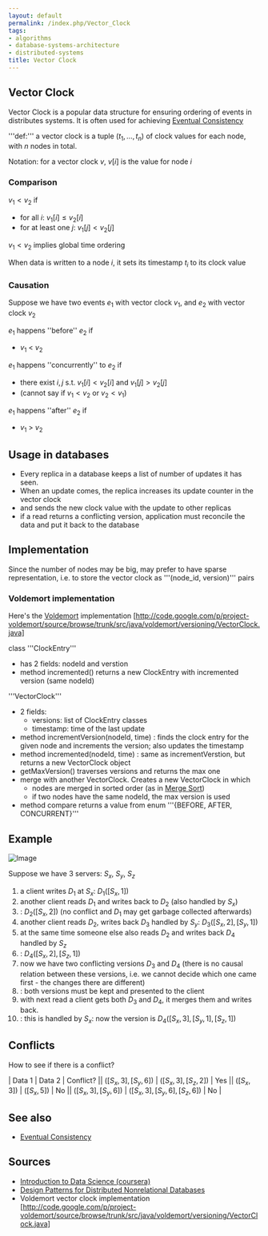 ```yaml
---
layout: default
permalink: /index.php/Vector_Clock
tags:
- algorithms
- database-systems-architecture
- distributed-systems
title: Vector Clock
---
```

## Vector Clock
Vector Clock is a popular data structure for ensuring ordering of events in distributes systems. It is often used for achieving [Eventual Consistency](Eventual_Consistency)


'''def:''' a vector clock is a tuple $(t_1, ..., t_n)$  of clock values for each node, with $n$ nodes in total. 

Notation:
for a vector clock $v$, $v[i]$ is the value for node $i$ 

### Comparison
$v_1 < v_2$ if
- for all $i$: $v_1[i] \leqslant v_2[i]$
- for at least one $j$: $v_1[j] < v_2[j]$

$v_1 < v_2$ implies global time ordering 

When data is written to a node $i$, it sets its timestamp $t_i$ to its clock value


### Causation
Suppose we have two events $e_1$ with vector clock $v_1$, and $e_2$ with vector clock $v_2$

$e_1$ happens ''before'' $e_2$ if
- $v_1$ < $v_2$

$e_1$ happens ''concurrently'' to $e_2$ if
- there exist $i, j$ s.t. $v_1[i] < v_2[i]$ and $v_1[j] > v_2[j]$
- (cannot say if $v_1 < v_2$ or $v_2 < v_1$)

$e_1$ happens ''after'' $e_2$ if
- $v_1$ > $v_2$ 


## Usage in databases
- Every replica in a database keeps a list of number of updates it has seen. 
- When an update comes, the replica increases its update counter in the vector clock 
- and sends the new clock value with the update to other replicas
- if a read returns a conflicting version, application must reconcile the data and put it back to the database


## Implementation
Since the number of nodes may be big, may prefer to have sparse representation, i.e. to store the vector clock as '''(node_id, version)''' pairs


### Voldemort implementation
Here's the [Voldemort](http://www.project-voldemort.com/voldemort/) implementation [http://code.google.com/p/project-voldemort/source/browse/trunk/src/java/voldemort/versioning/VectorClock.java]


class '''ClockEntry'''
- has 2 fields: nodeId and verstion
- method incremented() returns a new ClockEntry with incremented version (same nodeId)


'''VectorClock'''
- 2 fields:
  - versions: list of ClockEntry classes
  - timestamp: time of the last update
- method incrementVersion(nodeId, time)
: finds the clock entry for the given node and increments the version; also updates the timestamp
- method incremented(nodeId, time)
: same as incrementVerstion, but returns a new VectorClock object
- getMaxVersion() traverses versions and returns the max one
- merge with another VectorClock. Creates a new VectorClock in which
  - nodes are merged in sorted order (as in [Merge Sort](Merge_Sort))
  - if two nodes have the same nodeId, the max version is used
- method compare returns a value from enum '''{BEFORE, AFTER, CONCURRENT}'''


## Example
<img src="https://raw.github.com/alexeygrigorev/ulb-adb-project-couchbd/master/report/images/vector-clock-ex.png" alt="Image">

Suppose we have 3 servers: $S_x$, $S_y$, $S_z$
1. a client writes $D_1$ at $S_x$: $D_1([S_x, 1])$
1. another client reads $D_1$ and writes back to $D_2$ (also handled by $S_x$)
1. : $D_2([S_x, 2])$ (no conflict and $D_1$ may get garbage collected afterwards)
1. another client reads $D_2$, writes back $D_3$ handled by $S_y$: $D_3([S_x, 2], [S_y, 1])$
1. at the same time someone else also reads $D_2$ and writes back $D_4$ handled by $S_z$
1. : $D_4([S_x, 2], [S_z, 1])$
1. now we have two conflicting versions $D_3$ and $D_4$ (there is no causal relation between these versions, i.e. we cannot decide which one came first - the changes there are different)
1. : both versions must be kept and presented to the client 
1. with next read a client gets both $D_3$ and $D_4$, it merges them and writes back. 
1. : this is handled by $S_x$: now the version is $D_4([S_x, 3], [S_y, 1], [S_z, 1])$


## Conflicts
How to see if there is a conflict? 


|  Data 1  |  Data 2  |  Conflict? ||  $([S_x, 3], [S_y, 6])$  |  $([S_x, 3], [S_z, 2])$  |  Yes ||  $([S_x, 3])$  |  $([S_x, 5])$  |  No || $([S_x, 3], [S_y, 6])$  |  $([S_x, 3], [S_y, 6], [S_z, 6])$  |  No |

## See also
- [Eventual Consistency](Eventual_Consistency)

## Sources
- [Introduction to Data Science (coursera)](Introduction_to_Data_Science_(coursera))
- [Design Patterns for Distributed Nonrelational Databases](http://www.slideshare.net/guestdfd1ec/design-patterns-for-distributed-nonrelational-databases)
- Voldemort vector clock implementation [http://code.google.com/p/project-voldemort/source/browse/trunk/src/java/voldemort/versioning/VectorClock.java]
